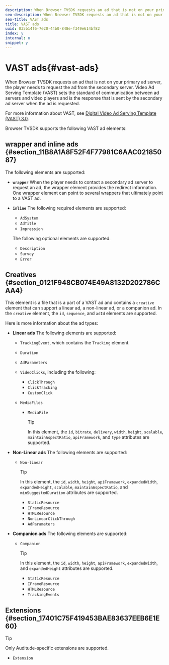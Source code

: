 ```yaml
---
description: When Browser TVSDK requests an ad that is not on your primary ad server, the player needs to request the ad from the secondary server. Video Ad Serving Template (VAST) sets the standard of communication between ad servers and video players and is the response that is sent by the secondary ad server when the ad is requested.
seo-description: When Browser TVSDK requests an ad that is not on your primary ad server, the player needs to request the ad from the secondary server. Video Ad Serving Template (VAST) sets the standard of communication between ad servers and video players and is the response that is sent by the secondary ad server when the ad is requested.
seo-title: VAST ads
title: VAST ads
uuid: 035b14f6-7e20-44b0-848e-f349e614bf82
index: y
internal: n
snippet: y
---
```


# VAST ads{#vast-ads}

When Browser TVSDK requests an ad that is not on your primary ad server, the player needs to request the ad from the secondary server. Video Ad Serving Template (VAST) sets the standard of communication between ad servers and video players and is the response that is sent by the secondary ad server when the ad is requested.

For more information about VAST, see [Digital Video Ad Serving Template (VAST) 3.0](http://www.iab.com/wp-content/uploads/2015/06/VASTv3_0.pdf).

Browser TVSDK supports the following VAST ad elements:

## wrapper and inline ads {#section_11B8A1A8F52F4F77981C6AAC02185087}

The following elements are supported:

* **`wrapper`** When the player needs to contact a secondary ad server to request an ad, the wrapper element provides the redirect information. One wrapper element can point to several wrappers that ultimately point to a VAST ad. 

* **`inline`** The following required elements are supported:

    * `AdSystem` 
    * `AdTitle` 
    * `Impression`

  The following optional elements are supported:

    * `Description` 
    * `Survey` 
    * `Error`

## Creatives {#section_0121F948CB074E49A8132D202786CAA4}

This element is a file that is a part of a VAST ad and contains a `creative` element that can support a linear ad, a non-linear ad, or a companion ad. In the `creative` element, the `id`, `sequence`, and `adId` elements are supported.

Here is more information about the ad types:

* **Linear ads** The following elements are supported:

    * `TrackingEvent`, which contains the `Tracking` element. 
    
    * `Duration` 
    * `AdParameters` 
    * `VideoClicks`, including the following:

        * `ClickThrough` 
        * `ClickTracking` 
        * `CustomClick`

    * `MediaFiles`

        * `MediaFile`         
        
          >[!TIP]
          >
          >In this element, the `id`, `bitrate`, `delivery`, `width`, `height`, `scalable`, `maintainAspectRatio`, `apiFramework`, and `type` attributes are supported.

* **Non-Linear ads** The following elements are supported:

    * `Non-linear`     
    
      >[!TIP]
      >
      >In this element, the `id`, `width`, `height`, `apiFramework`, `expandedWidth`, `expandedHeight`, `scalable`, `maintainAspectRatio`, and `minSuggestedDuration` attributes are supported.

        * `StaticResource` 
        * `IFrameResource` 
        * `HTMLResource` 
        * `NonLinearClickThrough` 
        * `AdParameters`

* **Companion ads** The following elements are supported:

    * `Companion`     
    
      >[!TIP]
      >
      >In this element, the `id`, `width`, `height`, `apiFramework`, `expandedWidth`, and `expandedHeight` attributes are supported.

        * `StaticResource` 
        * `IFrameResource` 
        * `HTMLResource` 
        * `TrackingEvents`

## Extensions {#section_17401C75F419453BAE83637EEB6E1E60}

>[!TIP]
>
>Only Auditude-specific extensions are supported.

* `Extension`

